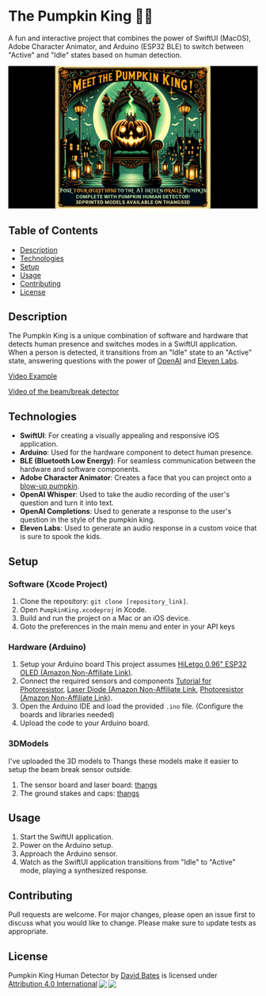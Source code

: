 # The Pumpkin King 🎃👑

A fun and interactive project that combines the power of SwiftUI (MacOS), Adobe Character Animator, and Arduino (ESP32 BLE) to switch between "Active" and "Idle" states based on human detection.

![Pumpkin King Logo](./pumkin_king.png) 

## Table of Contents

- [Description](#description)
- [Technologies](#technologies)
- [Setup](#setup)
- [Usage](#usage)
- [Contributing](#contributing)
- [License](#license)

## Description

The Pumpkin King is a unique combination of software and hardware that detects human presence and switches modes in a SwiftUI application. When a person is detected, it transitions from an "Idle" state to an "Active" state, answering questions with the power of [OpenAI](https://openai.com/) and [Eleven Labs](https://elevenlabs.io/).

[Video Example](https://www.tiktok.com/@modern.magician/video/7295958411190095146?is_from_webapp=1&sender_device=pc&web_id=7284093191287670315) 

[Video of the beam/break detector](https://www.tiktok.com/@modern.magician/video/7294650655363435819?is_from_webapp=1&sender_device=pc&web_id=7284093191287670315)

## Technologies

- **SwiftUI**: For creating a visually appealing and responsive iOS application.
- **Arduino**: Used for the hardware component to detect human presence.
- **BLE (Bluetooth Low Energy)**: For seamless communication between the hardware and software components.
- **Adobe Character Animator**: Creates a face that you can project onto a [blow-up pumpkin](https://www.lowes.com/pd/WELLFOR-4-Feet-Halloween-Inflatable-Pumpkin-with-Build-in-LED-Light/5013900537).
- **OpenAI Whisper**: Used to take the audio recording of the user's question and turn it into text.
- **OpenAI Completions**: Used to generate a response to the user's question in the style of the pumpkin king.
- **Eleven Labs**: Used to generate an audio response in a custom voice that is sure to spook the kids.

## Setup

### Software (Xcode Project)

1. Clone the repository: `git clone [repository_link]`.
2. Open `PumpkinKing.xcodeproj` in Xcode.
3. Build and run the project on a Mac or an iOS device.
4. Goto the preferences in the main menu and enter in your API keys

### Hardware (Arduino)

1. Setup your Arduino board This project assumes [HiLetgo 0.96" ESP32 OLED (Amazon Non-Affiliate Link)](https://www.amazon.com/gp/product/B072HBW53G).
2. Connect the required sensors and components [Tutorial for Photoresistor](https://www.instructables.com/How-to-use-a-photoresistor-or-photocell-Arduino-Tu/), [Laser Diode (Amazon Non-Affiliate Link](https://www.amazon.com/HiLetgo-KY-008-Transmitter-Module-Arduino/dp/B01I1J12JO), [Photoresistor (Amazon Non-Affiliate Link)](https://www.amazon.com/HiLetgo-Dependent-Photoresistor-Photoconductive-Resistance/dp/B00N1ZJUN4).
3. Open the Arduino IDE and load the provided `.ino` file. (Configure the boards and libraries needed) 
4. Upload the code to your Arduino board.

### 3DModels 
I've uploaded the 3D models to Thangs these models make it easier to setup the beam break sensor outside. 
1. The sensor board and laser board: [thangs](https://than.gs/m/955710)
2. The ground stakes and caps: [thangs](https://than.gs/m/955712)

## Usage

1. Start the SwiftUI application.
2. Power on the Arduino setup.
3. Approach the Arduino sensor.
4. Watch as the SwiftUI application transitions from "Idle" to "Active" mode, playing a synthesized response.

## Contributing

Pull requests are welcome. For major changes, please open an issue first to discuss what you would like to change. Please make sure to update tests as appropriate.

## License

<html>
<p xmlns:cc="http://creativecommons.org/ns#" xmlns:dct="http://purl.org/dc/terms/"><span property="dct:title">Pumpkin King Human Detector</span> by <a rel="cc:attributionURL dct:creator" property="cc:attributionName" href="https://magician.dev">David Bates</a> is licensed under <a href="http://creativecommons.org/licenses/by/4.0/?ref=chooser-v1" target="_blank" rel="license noopener noreferrer" style="display:inline-block;">Attribution 4.0 International<img style="height:22px!important;margin-left:3px;vertical-align:text-bottom;" src="https://mirrors.creativecommons.org/presskit/icons/cc.svg?ref=chooser-v1"><img style="height:22px!important;margin-left:3px;vertical-align:text-bottom;" src="https://mirrors.creativecommons.org/presskit/icons/by.svg?ref=chooser-v1"></a></p>
</html>
